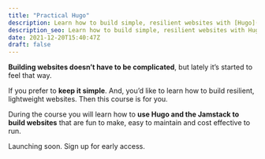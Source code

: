 ```yaml
---
title: "Practical Hugo"
description: Learn how to build simple, resilient websites with [Hugo](https://gohugo.io/) and the [Jamstack](https://jamstack.org/).
description_seo: Learn how to build simple, resilient websites with Hugo and the Jamstack
date: 2021-12-20T15:40:47Z
draft: false
---
```


**Building websites doesn’t have to be complicated**, but lately it’s started to feel that way.

If you prefer to **keep it simple**. And, you’d like to learn how to build resilient, lightweight websites. Then this course is for you.

During the course you will learn how to **use Hugo and the Jamstack to build websites** that are fun to make, easy to maintain and cost effective to run.

Launching soon. Sign up for early access.